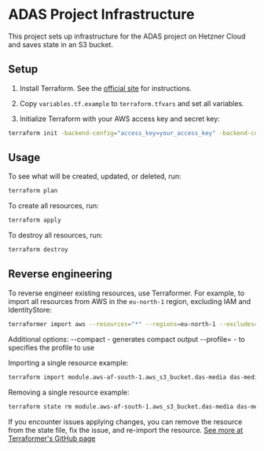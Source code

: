 # ADAS Project Infrastructure

This project sets up infrastructure for the ADAS project on Hetzner Cloud and saves state in an S3 bucket.

## Setup

1. Install Terraform. See the [official site](https://learn.hashicorp.com/tutorials/terraform/install-cli) for
   instructions.

2. Copy `variables.tf.example` to `terraform.tfvars` and set all variables.

3. Initialize Terraform with your AWS access key and secret key:

```bash
terraform init -backend-config="access_key=your_access_key" -backend-config="secret_key=your_secret_key"
```

## Usage

To see what will be created, updated, or deleted, run:

```bash
terraform plan
```

To create all resources, run:

```bash 
terraform apply
```

To destroy all resources, run:

```bash
terraform destroy
```

## Reverse engineering

To reverse engineer existing resources, use Terraformer. For example, to import all resources from AWS in the `eu-north-1` region, excluding IAM and IdentityStore:

```bash
terraformer import aws --resources="*" --regions=eu-north-1 --excludes=iam,identitystore
```

Additional options:
--compact - generates compact output
--profile= - to specifies the profile to use

Importing a single resource example:

```bash
terraform import module.aws-af-south-1.aws_s3_bucket.das-media das-media
```

Removing a single resource example:

```bash
terraform state rm module.aws-af-south-1.aws_s3_bucket.das-media das-media
```

If you encounter issues applying changes, you can remove the resource from the state file, fix the issue, and re-import the resource.
[See more at Terraformer's GitHub page](https://github.com/GoogleCloudPlatform/terraformer)


    